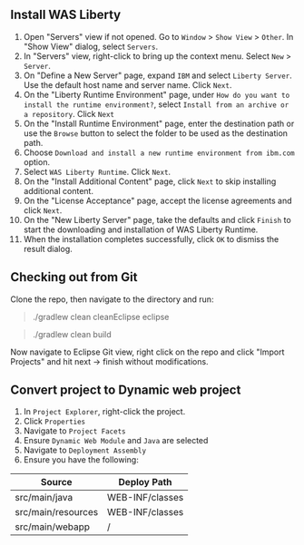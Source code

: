 ## Install WAS Liberty
1. Open "Servers" view if not opened. Go to `Window` > `Show View` > `Other`. In "Show View" dialog, select `Servers`.
2. In "Servers" view, right-click to bring up the context menu. Select `New` > `Server`.
3. On "Define a New Server" page, expand `IBM` and select `Liberty Server`. Use the default host name and server name. Click `Next`.
4. On the "Liberty Runtime Environment" page, under `How do you want to install the runtime environment?`, select `Install from an archive or a repository`. Click `Next`
5. On the "Install Runtime Environment" page, enter the destination path or use the `Browse` button to select the folder to be used as the destination path.
6. Choose `Download and install a new runtime environment from ibm.com` option.
7. Select `WAS Liberty Runtime`. Click `Next`.
8. On the "Install Additional Content" page, click `Next` to skip installing additional content.
9. On the "License Acceptance" page, accept the license agreements and click `Next`.
10. On the "New Liberty Server" page, take the defaults and click `Finish` to start the downloading and installation of WAS Liberty Runtime.
11. When the installation completes successfully, click `OK` to dismiss the result dialog.

## Checking out from Git

Clone the repo, then navigate to the directory and run:

> ./gradlew clean cleanEclipse eclipse

> ./gradlew clean build

Now navigate to Eclipse Git view, right click on the repo and click "Import Projects" and hit next -> finish without modifications.

## Convert project to Dynamic web project

1. In `Project Explorer`, right-click the project.
2. Click `Properties`
3. Navigate to `Project Facets`
4. Ensure `Dynamic Web Module` and `Java` are selected
5. Navigate to `Deployment Assembly`
6. Ensure you have the following:

| Source | Deploy Path |
| --- | --- |
| src/main/java | WEB-INF/classes |
| src/main/resources | WEB-INF/classes |
| src/main/webapp | / |
